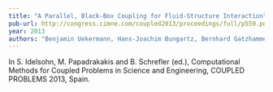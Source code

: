 ```yaml
---
title: "A Parallel, Black-Box Coupling for Fluid-Structure Interaction"
pub-url: http://congress.cimne.com/coupled2013/proceedings/full/p559.pdf
year: 2013
authors: "Benjamin Uekermann, Hans-Joachim Bungartz, Bernhard Gatzhammer, Miriam Mehl"
---
```

In S. Idelsohn, M. Papadrakakis and B. Schrefler (ed.), Computational Methods for Coupled Problems in Science and Engineering, COUPLED PROBLEMS 2013, Spain.
